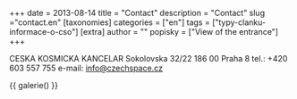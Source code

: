 +++
date = 2013-08-14
title = "Contact"
description = "Contact"
slug ="contact.en"
[taxonomies]
categories = ["en"]
tags = ["typy-clanku-informace-o-cso"]
[extra]
author = ""
popisky = ["View of the entrance"]
+++

CESKA KOSMICKA KANCELAR Sokolovska 32/22 186 00 Praha 8 tel.: +420 603 557 755 e-mail: info@czechspace.cz

{{ galerie() }}
